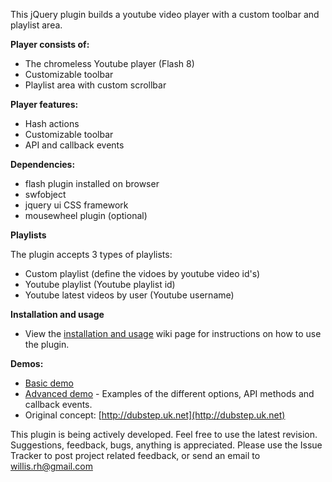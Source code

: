 This jQuery plugin builds a youtube video player with a custom toolbar and playlist area.

**Player consists of:**

 * The chromeless Youtube player (Flash 8)
 * Customizable toolbar 
 * Playlist area with custom scrollbar

**Player features:**

 * Hash actions
 * Customizable toolbar
 * API and callback events

**Dependencies:**

 * flash plugin installed on browser
 * swfobject
 * jquery ui CSS framework
 * mousewheel plugin (optional)

**Playlists**

The plugin accepts 3 types of playlists:

 * Custom playlist (define the vidoes by youtube video id's)
 * Youtube playlist (Youtube playlist id)
 * Youtube latest videos by user (Youtube username)

**Installation and usage**

 * View the [installation and usage](http://github.com/badsyntax/jquery-youtube-player/wiki/Installation-and-usage) wiki page for instructions on how to use the plugin.

**Demos:**

 * [Basic demo](http://badsyntax.github.com/demos/youtube-player/player-example.html)
 * [Advanced demo](http://badsyntax.github.com/demos/youtube-player/player-example-api-events.html) - Examples of the different options, API methods and callback events.
 * Original concept: [http://dubstep.uk.net](http://dubstep.uk.net)

This plugin is being actively developed. Feel free to use the latest revision.
Suggestions, feedback, bugs, anything is appreciated. Please use the Issue Tracker to post project related feedback, or send an email to willis.rh@gmail.com
